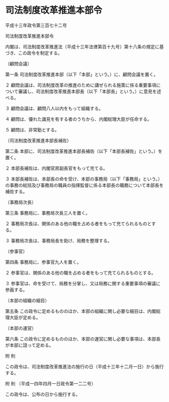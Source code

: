 # 司法制度改革推進本部令

平成十三年政令第三百七十二号

司法制度改革推進本部令

内閣は、司法制度改革推進法（平成十三年法律第百十九号）第十八条の規定に基づき、この政令を制定する。

（顧問会議）

第一条 司法制度改革推進本部（以下「本部」という。）に、顧問会議を置く。

２ 顧問会議は、司法制度改革の推進のために講ぜられる施策に係る重要事項について審議し、司法制度改革推進本部長（以下「本部長」という。）に意見を述べる。

３ 顧問会議は、顧問八人以内をもって組織する。

４ 顧問は、優れた識見を有する者のうちから、内閣総理大臣が任命する。

５ 顧問は、非常勤とする。

（司法制度改革推進本部長補佐）

第二条 本部に、司法制度改革推進本部長補佐（以下「本部長補佐」という。）を置く。

２ 本部長補佐は、内閣官房副長官をもって充てる。

３ 本部長補佐は、本部長の命を受け、本部の事務局（以下「事務局」という。）の事務の総括及び事務局の職員の指揮監督に係る本部長の職務について本部長を補佐する。

（事務局次長）

第三条 事務局に、事務局次長三人を置く。

２ 事務局次長は、関係のある他の職を占める者をもって充てられるものとする。

３ 事務局次長は、事務局長を助け、局務を整理する。

（参事官）

第四条 事務局に、参事官九人を置く。

２ 参事官は、関係のある他の職を占める者をもって充てられるものとする。

３ 参事官は、命を受けて、局務を分掌し、又は局務に関する重要事項の審議に参画する。

（本部の組織の細目）

第五条 この政令に定めるもののほか、本部の組織に関し必要な細目は、内閣総理大臣が定める。

（本部の運営）

第六条 この政令に定めるもののほか、本部の運営に関し必要な事項は、本部長が本部に諮って定める。

附 則

この政令は、司法制度改革推進法の施行の日（平成十三年十二月一日）から施行する。

附 則 （平成一四年四月一日政令第一二二号）

この政令は、公布の日から施行する。
